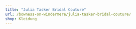 ```yaml
---
title: "Julia Tasker Bridal Couture"
url: /bowness-on-windermere/julia-tasker-bridal-couture/
shop: Kleidung
---
```

